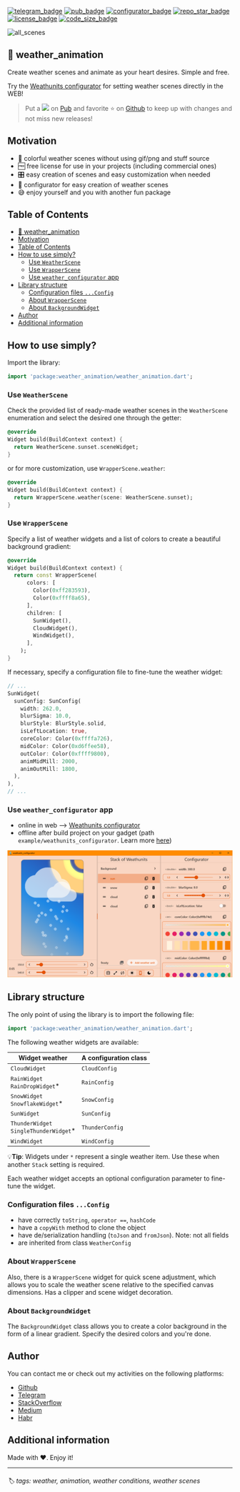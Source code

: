 [![telegram_badge]][telegram_link]
[![pub_badge]][pub_link]
[![configurator_badge]][configurator_link]
[![repo_star_badge]][repo_star_link]
[![license_badge]][license_link]
[![code_size_badge]][repo_link]

![all_scenes](https://github.com/PackRuble/weather_animation/blob/master/images/all_scenes.gif?raw=true)

## 🌇 weather_animation

Create weather scenes and animate as your heart desires. Simple and free.

Try the [Weathunits configurator][configurator_link] for setting weather scenes directly in the WEB!

> Put a ![][pub_like_icon] on [Pub][pub_link] and favorite ⭐ on [Github][repo_link] to keep up with changes and not miss new releases!

## Motivation

- 🎨 colorful weather scenes without using gif/png and stuff source
- 🆓 free license for use in your projects (including commercial ones)
- 🎛 easy creation of scenes and easy customization when needed
- 🌅 configurator for easy creation of weather scenes
- 😅 enjoy yourself and you with another fun package

## Table of Contents

<!-- TOC -->
  * [🌇 weather_animation](#-weather_animation)
  * [Motivation](#motivation)
  * [Table of Contents](#table-of-contents)
  * [How to use simply?](#how-to-use-simply)
    * [Use `WeatherScene`](#use-weatherscene)
    * [Use `WrapperScene`](#use-wrapperscene)
    * [Use `weather_configurator` app](#use-weather_configurator-app)
  * [Library structure](#library-structure)
    * [Configuration files `...Config`](#configuration-files-config)
    * [About `WrapperScene`](#about-wrapperscene)
    * [About `BackgroundWidget`](#about-backgroundwidget)
  * [Author](#author)
  * [Additional information](#additional-information)
<!-- TOC -->

## How to use simply?

Import the library:
```dart
import 'package:weather_animation/weather_animation.dart';
```

### Use `WeatherScene`

Check the provided list of ready-made weather scenes in the `WeatherScene` enumeration and select 
the desired one through the getter:
```dart
@override
Widget build(BuildContext context) {
  return WeatherScene.sunset.sceneWidget;
}
```

or for more customization, use `WrapperScene.weather`:
```dart
@override
Widget build(BuildContext context) {
  return WrapperScene.weather(scene: WeatherScene.sunset);
}
```

### Use `WrapperScene`

Specify a list of weather widgets and a list of colors to create a beautiful background gradient:
```dart
@override
Widget build(BuildContext context) {
  return const WrapperScene(
      colors: [
        Color(0xff283593),
        Color(0xffff8a65),
      ],
      children: [
        SunWidget(),
        CloudWidget(),
        WindWidget(),
      ],
    );
}
```

If necessary, specify a configuration file to fine-tune the weather widget:
```dart
// ...
SunWidget(
  sunConfig: SunConfig(
    width: 262.0,
    blurSigma: 10.0,
    blurStyle: BlurStyle.solid,
    isLeftLocation: true,
    coreColor: Color(0xffffa726),
    midColor: Color(0xd6ffee58),
    outColor: Color(0xffff9800),
    animMidMill: 2000,
    animOutMill: 1800,
  ),
),
// ...
```

### Use `weather_configurator` app

- online in web --> [Weathunits configurator][configurator_link]
- offline after build project on your gadget (path `example/weathunits_configurator`. Learn more [here](https://github.com/PackRuble/weather_animation/tree/master/example/weathunits_configurator/))

![](example/weathunits_configurator/assets/weather_configurator_screen.png)

## Library structure

The only point of using the library is to import the following file:
```dart
import 'package:weather_animation/weather_animation.dart';
```

The following weather widgets are available:

| Widget weather                             | A configuration class |
|--------------------------------------------|-----------------------|
| `CloudWidget`                              | `CloudConfig`         |
| `RainWidget`<br/>`RainDropWidget`*         | `RainConfig`          |
| `SnowWidget`<br/>`SnowflakeWidget`*        | `SnowConfig`          |
| `SunWidget`                                | `SunConfig`           |
| `ThunderWidget`<br/>`SingleThunderWidget`* | `ThunderConfig`       |
| `WindWidget`                               | `WindConfig`          |

💡**Tip**: Widgets under `*` represent a single weather item. Use these when another `Stack` setting is required.

Each weather widget accepts an optional configuration parameter to fine-tune the widget.

### Configuration files `...Config`

- have correctly `toString`, `operator ==`, `hashCode`
- have a `copyWith` method to clone the object
- have de/serialization handling (`toJson` and `fromJson`). Note: not all fields
- are inherited from class `WeatherConfig`

### About `WrapperScene`

Also, there is a `WrapperScene` widget for quick scene adjustment, which allows you to scale the 
weather scene relative to the specified canvas dimensions. Has a clipper and scene widget decoration.

### About `BackgroundWidget`
The `BackgroundWidget` class allows you to create a color background in the form of a linear gradient.
Specify the desired colors and you're done.

## Author

You can contact me or check out my activities on the following platforms:

- [Github](https://github.com/PackRuble)
- [Telegram](https://t.me/+AkGV73kZi_Q1YTMy)
- [StackOverflow](https://stackoverflow.com/users/17991131/ruble)
- [Medium](https://medium.com/@pack.ruble)
- [Habr](https://habr.com/ru/users/PackRuble)

## Additional information

Made with ❤️. Enjoy it!


---

<h6>
🏷 tags: weather, animation, weather conditions, weather scenes
</h6>


<!-- Links -->
[pub_badge]: https://img.shields.io/pub/v/weather_animation.svg?style=plastic
[pub_link]: https://pub.dev/packages/weather_animation
[pub_like_icon]: https://pub.dev/static/hash-ffjootqp/img/like-active.svg

[license_badge]: https://img.shields.io/github/license/PackRuble/weather_animation?style=plastic
[license_link]: https://github.com/PackRuble/weather_animation/blob/master/LICENSE

[code_size_badge]: https://img.shields.io/github/languages/code-size/PackRuble/weather_animation?style=plastic
[repo_link]: https://github.com/PackRuble/weather_animation

[telegram_badge]: https://img.shields.io/badge/telegram-❤️-252850?style=plastic&logo=telegram
[telegram_link]: https://t.me/+AkGV73kZi_Q1YTMy

[repo_star_badge]: https://img.shields.io/github/stars/PackRuble/weather_animation?style=plastic
[repo_star_link]: https://github.com/PackRuble/weather_animation/network/dependents

[configurator_badge]: https://img.shields.io/badge/🎄playground-web_app-CB6586?style=plastic
[configurator_link]: https://packruble.github.io/weather_animation/
